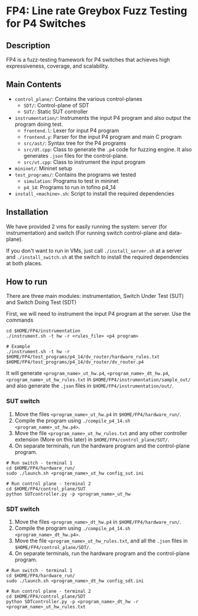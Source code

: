 # FP4: Line rate Greybox Fuzz Testing for P4 Switches

## Description

FP4 is a fuzz-testing framework for P4 switches that achieves high expressiveness, coverage, and scalability.

## Main Contents

- `control_plane/`: Contains the various control-planes
    - `SDT/`: Control-plane of SDT
    - `SUT/`: Static SUT controller
- `instrumentation/`: Instruments the input P4 program and also output the program doing test.
    - `frontend.l`: Lexer for input P4 program
    - `frontend.y`: Parser for the input P4 program and main C program
    - `src/ast/`: Syntax tree for the P4 programs
    - `src/dt.cpp`: Class to generate the `.p4` code for fuzzing engine. It also generates `.json` files for the control-plane.
    - `src/ut.cpp`: Class to instrument the input program
- `mininet/`: Mininet setup
- `test_programs/`: Contains the programs we tested
    - `simulation`: Programs to test in mininet
    - `p4_14`: Programs to run in tofino p4_14
- `install_<machine>.sh`: Script to install the required dependencies


## Installation
We have provided 2 vms for easily running the system: server (for instrumentation) and switch (For running switch control-plane and data-plane).

If you don't want to run in VMs, just call `./install_server.sh` at a server and `./install_switch.sh` at the switch to install the required dependencies at both places.


## How to run
There are three main modules: instrumentation, Switch Under Test (SUT) and Switch Doing Test (SDT)

First, we will need to instrument the input P4 program at the server. 
Use the commands 
```
cd $HOME/FP4/instrumentation
./instrument.sh -t hw -r <rules_file> <p4 program>

# Example
./instrument.sh -t hw -r $HOME/FP4/test_programs/p4_14/dv_router/hardware_rules.txt $HOME/FP4/test_programs/p4_14/dv_router/dv_router.p4
```  
It will generate `<program_name>_ut_hw.p4`, `<program_name>_dt_hw.p4`, `<program_name>_ut_hw_rules.txt` in `$HOME/FP4/instrumentation/sample_out/` and also generate the `.json` files in `$HOME/FP4/instrumentation/out/`.


### SUT switch
1. Move the files `<program_name>_ut_hw.p4` in `$HOME/FP4/hardware_run/`. 
1. Compile the program using `./compile_p4_14.sh <program_name>_ut_hw.p4>`.
1. Move the file `<program_name>_ut_hw_rules.txt` and any other controller extension (More on this later) in `$HOME/FP4/control_plane/SUT/`.
1. On separate terminals, run the hardware program and the control-plane program.

```
# Run switch - terminal 1
cd $HOME/FP4/hardware_run/
sudo ./launch.sh <program_name>_ut_hw config_sut.ini

# Run control plane - terminal 2
cd $HOME/FP4/control_plane/SUT
python SUTcontroller.py -p <program_name>_ut_hw 
```

### SDT switch
1. Move the files `<program_name>_dt_hw.p4` in `$HOME/FP4/hardware_run/`. 
1. Compile the program using `./compile_p4_14.sh <program_name>_dt_hw.p4>`.
1. Move the file `<program_name>_ut_hw_rules.txt`, and all the `.json` files in `$HOME/FP4/control_plane/SDT/`.
1. On separate terminals, run the hardware program and the control-plane program.

```
# Run switch - terminal 1
cd $HOME/FP4/hardware_run/
sudo ./launch.sh <program_name>_dt_hw config_sdt.ini

# Run control plane - terminal 2
cd $HOME/FP4/control_plane/SDT
python SDTcontroller.py -p <program_name>_dt_hw -r <program_name>_ut_hw_rules.txt 
```

